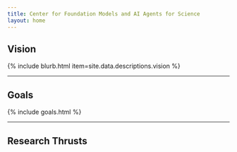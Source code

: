 ```yaml
---
title: Center for Foundation Models and AI Agents for Science
layout: home
---
```


## Vision
{% include blurb.html item=site.data.descriptions.vision %}

<hr>

## Goals
{% include goals.html %}   

<hr>

## Research Thrusts

[micde]: https://micde.umich.edu
[DFS]: https://deepforestsci.com
